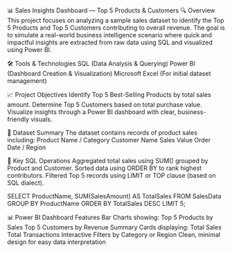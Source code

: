 📊 Sales Insights Dashboard — Top 5 Products & Customers
🔍 Overview
This project focuses on analyzing a sample sales dataset to identify the Top 5 Products and Top 5 Customers contributing to overall revenue. The goal is to simulate a real-world business intelligence scenario where quick and impactful insights are extracted from raw data using SQL and visualized using Power BI.

🛠️ Tools & Technologies
SQL (Data Analysis & Querying)
Power BI (Dashboard Creation & Visualization)
Microsoft Excel (For initial dataset management)

📈 Project Objectives
Identify Top 5 Best-Selling Products by total sales amount.
Determine Top 5 Customers based on total purchase value.
Visualize insights through a Power BI dashboard with clear, business-friendly visuals.

🧩 Dataset Summary
The dataset contains records of product sales including:
Product Name / Category
Customer Name
Sales Value
Order Date / Region 

🔎 Key SQL Operations
Aggregated total sales using SUM() grouped by Product and Customer.
Sorted data using ORDER BY to rank highest contributors.
Filtered Top 5 records using LIMIT or TOP clause (based on SQL dialect).

SELECT ProductName, SUM(SalesAmount) AS TotalSales
FROM SalesData
GROUP BY ProductName
ORDER BY TotalSales DESC
LIMIT 5;

📊 Power BI Dashboard Features
Bar Charts showing:
Top 5 Products by Sales
Top 5 Customers by Revenue
Summary Cards displaying:
Total Sales
Total Transactions
Interactive Filters by Category or Region
Clean, minimal design for easy data interpretation

